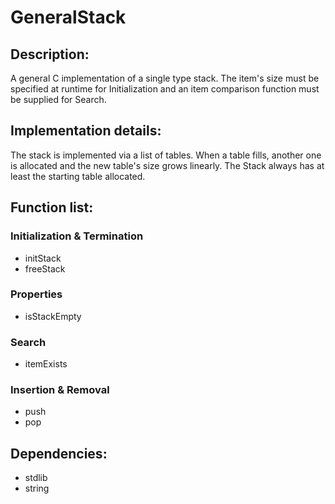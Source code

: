 # GeneralStack
## Description:
A general C implementation of a single type stack. The item's size must be
specified at runtime for Initialization and an item comparison function must
be supplied for Search.  

## Implementation details:
The stack is implemented via a list of tables. When a table fills,
another one is allocated and the new table's size grows linearly. The
Stack always has at least the starting table allocated.
  
## Function list:
### Initialization & Termination
- initStack  
- freeStack  
### Properties
- isStackEmpty

### Search
- itemExists

### Insertion & Removal
- push
- pop

## Dependencies:
- stdlib
- string

